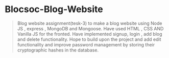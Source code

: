 # Blocsoc-Blog-Website
>Blog website assignment(tesk-3) to make a blog website using Node  JS , express , MongoDB and Mongoose.  Have used HTML , CSS AND Vanilla JS for the fronted.
>Have implemented signup, login , add blog and delete functionality.
>Hope to build upon the project and add edit functionality and improve password management by storing their cryptographic hashes in the database.
